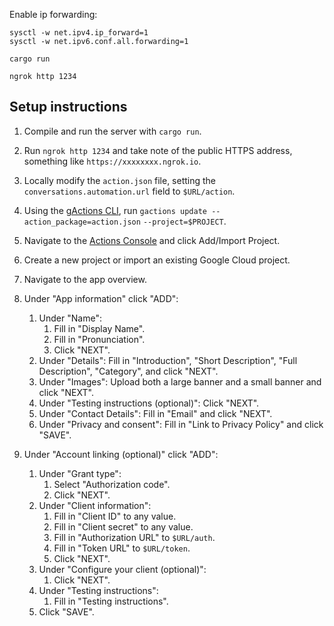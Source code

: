 Enable ip forwarding:

```
sysctl -w net.ipv4.ip_forward=1
sysctl -w net.ipv6.conf.all.forwarding=1
```

```
cargo run
```

```
ngrok http 1234
```

## Setup instructions

1. Compile and run the server with `cargo run`.
1. Run `ngrok http 1234` and take note of the public HTTPS address, something like `https://xxxxxxxx.ngrok.io`.
1. Locally modify the `action.json` file, setting the `conversations.automation.url` field to `$URL/action`.

1. Using the [gActions CLI](https://developers.google.com/actions/tools/gactions-cli), run `gactions update --action_package=action.json` `--project=$PROJECT`.

1. Navigate to the [Actions Console](https://console.actions.google.com) and click Add/Import Project.
1. Create a new project or import an existing Google Cloud project.
1. Navigate to the app overview.
1. Under "App information" click "ADD":
    1. Under "Name":
        1. Fill in "Display Name".
        1. Fill in "Pronunciation".
        1. Click "NEXT".
    1. Under "Details": Fill in "Introduction", "Short Description", "Full Description", "Category", and click "NEXT".
    1. Under "Images": Upload both a large banner and a small banner and click "NEXT".
    1. Under "Testing instructions (optional)": Click "NEXT".
    1. Under "Contact Details": Fill in "Email" and click "NEXT".
    1. Under "Privacy and consent": Fill in "Link to Privacy Policy" and click "SAVE".
1. Under "Account linking (optional)" click "ADD":
    1. Under "Grant type":
        1. Select "Authorization code".
        1. Click "NEXT".
    1. Under "Client information":
        1. Fill in "Client ID" to any value.
        1. Fill in "Client secret" to any value.
        1. Fill in "Authorization URL" to `$URL/auth`.
        1. Fill in "Token URL" to `$URL/token`.
        1. Click "NEXT".
    1. Under "Configure your client (optional)":
        1. Click "NEXT".
    1. Under "Testing instructions":
        1. Fill in "Testing instructions".
    1. Click "SAVE".
